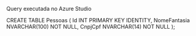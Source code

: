 Query executada no Azure Studio

CREATE TABLE Pessoas (
    Id INT PRIMARY KEY IDENTITY,
    NomeFantasia NVARCHAR(100) NOT NULL,
    CnpjCpf NVARCHAR(14) NOT NULL
);
